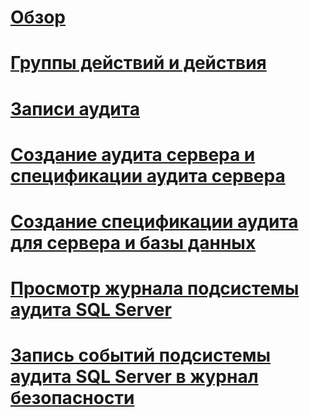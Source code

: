 # [Обзор](sql-server-audit-database-engine.md)  
# [Группы действий и действия](sql-server-audit-action-groups-and-actions.md)  
# [Записи аудита](sql-server-audit-records.md)  
# [Создание аудита сервера и спецификации аудита сервера](create-a-server-audit-and-server-audit-specification.md)  
# [Создание спецификации аудита для сервера и базы данных](create-a-server-audit-and-database-audit-specification.md)  
# [Просмотр журнала подсистемы аудита SQL Server](view-a-sql-server-audit-log.md)  
# [Запись событий подсистемы аудита SQL Server в журнал безопасности](write-sql-server-audit-events-to-the-security-log.md)  
